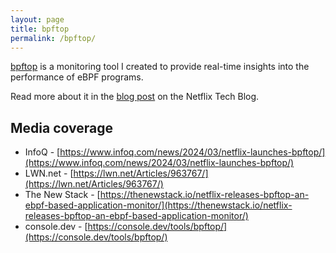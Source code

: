 ```yaml
---
layout: page
title: bpftop
permalink: /bpftop/
---
```


[bpftop](https://github.com/Netflix/bpftop) is a monitoring tool I created to provide real-time insights into the performance of eBPF programs.

Read more about it in the [blog post](https://netflixtechblog.com/announcing-bpftop-streamlining-ebpf-performance-optimization-6a727c1ae2e5) on the Netflix Tech Blog.

## Media coverage
* InfoQ - [https://www.infoq.com/news/2024/03/netflix-launches-bpftop/](https://www.infoq.com/news/2024/03/netflix-launches-bpftop/)
* LWN.net - [https://lwn.net/Articles/963767/](https://lwn.net/Articles/963767/)
* The New Stack - [https://thenewstack.io/netflix-releases-bpftop-an-ebpf-based-application-monitor/](https://thenewstack.io/netflix-releases-bpftop-an-ebpf-based-application-monitor/)
* console.dev - [https://console.dev/tools/bpftop/](https://console.dev/tools/bpftop/)